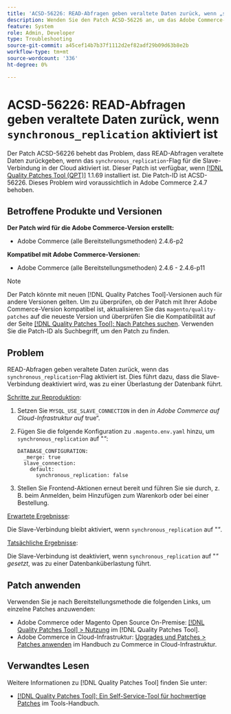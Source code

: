 ```yaml
---
title: 'ACSD-56226: READ-Abfragen geben veraltete Daten zurück, wenn „synchrone_Replikation“ aktiviert ist'
description: Wenden Sie den Patch ACSD-56226 an, um das Adobe Commerce-Problem zu beheben, bei dem LESEABFRAGEN veraltete Daten zurückgeben, wenn das Flag „synchrone_Replikation“ für die Slave-Verbindung in der Cloud aktiviert ist.
feature: System
role: Admin, Developer
type: Troubleshooting
source-git-commit: a45cef14b7b37f1112d2ef82adf29b09d63b8e2b
workflow-type: tm+mt
source-wordcount: '336'
ht-degree: 0%

---
```



# ACSD-56226: READ-Abfragen geben veraltete Daten zurück, wenn `synchronous_replication` aktiviert ist

Der Patch ACSD-56226 behebt das Problem, dass READ-Abfragen veraltete Daten zurückgeben, wenn das `synchronous_replication`-Flag für die Slave-Verbindung in der Cloud aktiviert ist. Dieser Patch ist verfügbar, wenn [[!DNL Quality Patches Tool (QPT)]](/help/tools/quality-patches-tool/quality-patches-tool-to-self-serve-quality-patches.md) 1.1.69 installiert ist. Die Patch-ID ist ACSD-56226. Dieses Problem wird voraussichtlich in Adobe Commerce 2.4.7 behoben.

## Betroffene Produkte und Versionen

**Der Patch wird für die Adobe Commerce-Version erstellt:**

* Adobe Commerce (alle Bereitstellungsmethoden) 2.4.6-p2

**Kompatibel mit Adobe Commerce-Versionen:**

* Adobe Commerce (alle Bereitstellungsmethoden) 2.4.6 - 2.4.6-p11

>[!NOTE]
>
>Der Patch könnte mit neuen [!DNL Quality Patches Tool]-Versionen auch für andere Versionen gelten. Um zu überprüfen, ob der Patch mit Ihrer Adobe Commerce-Version kompatibel ist, aktualisieren Sie das `magento/quality-patches` auf die neueste Version und überprüfen Sie die Kompatibilität auf der Seite [[!DNL Quality Patches Tool]: Nach Patches suchen](https://experienceleague.adobe.com/tools/commerce-quality-patches/index.html). Verwenden Sie die Patch-ID als Suchbegriff, um den Patch zu finden.

## Problem

READ-Abfragen geben veraltete Daten zurück, wenn das `synchronous_replication`-Flag aktiviert ist. Dies führt dazu, dass die Slave-Verbindung deaktiviert wird, was zu einer Überlastung der Datenbank führt.

<u>Schritte zur Reproduktion</u>:

1. Setzen Sie `MYSQL_USE_SLAVE_CONNECTION` in den *in Adobe Commerce auf Cloud-Infrastruktur auf* true“.
1. Fügen Sie die folgende Konfiguration zu `.magento.env.yaml` hinzu, um `synchronous_replication` auf &quot;*&quot;*:

   ```
   DATABASE_CONFIGURATION:
     _merge: true
     slave_connection:
       default:
         synchronous_replication: false
   ```

1. Stellen Sie Frontend-Aktionen erneut bereit und führen Sie sie durch, z. B. beim Anmelden, beim Hinzufügen zum Warenkorb oder bei einer Bestellung.

<u>Erwartete Ergebnisse</u>:

Die Slave-Verbindung bleibt aktiviert, wenn `synchronous_replication` auf &quot;*&quot;*.

<u>Tatsächliche Ergebnisse</u>:

Die Slave-Verbindung ist deaktiviert, wenn `synchronous_replication` auf &quot;*&quot; gesetzt*, was zu einer Datenbanküberlastung führt.

## Patch anwenden

Verwenden Sie je nach Bereitstellungsmethode die folgenden Links, um einzelne Patches anzuwenden:

* Adobe Commerce oder Magento Open Source On-Premise: [[!DNL Quality Patches Tool] > Nutzung](/help/tools/quality-patches-tool/usage.md) im [!DNL Quality Patches Tool].
* Adobe Commerce in Cloud-Infrastruktur: [Upgrades und Patches > Patches anwenden](https://experienceleague.adobe.com/docs/commerce-cloud-service/user-guide/develop/upgrade/apply-patches.html) im Handbuch zu Commerce in Cloud-Infrastruktur.

## Verwandtes Lesen

Weitere Informationen zu [!DNL Quality Patches Tool] finden Sie unter:

* [[!DNL Quality Patches Tool]: Ein Self-Service-Tool für hochwertige Patches](/help/tools/quality-patches-tool/quality-patches-tool-to-self-serve-quality-patches.md) im Tools-Handbuch.
